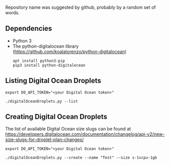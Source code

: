 Repository name was suggested by github, probably by a random set of words.

## Dependencies

* Python 3
* The python-digitalocean library (https://github.com/koalalorenzo/python-digitalocean)
  ```
  apt install python3-pip
  pip3 install python-digitalocean
  ```

## Listing Digital Ocean Droplets
```
export DO_API_TOKEN="<your Digital Ocean token>"

./digitalOceanDroplets.py --list
```
## Creating Digital Ocean Droplets

The list of available Digital Ocean size slugs can be found at 
https://developers.digitalocean.com/documentation/changelog/api-v2/new-size-slugs-for-droplet-plan-changes/

```
export DO_API_TOKEN="<your Digital Ocean token>"

./digitalOceanDroplets.py --create --name "Test" --size s-1vcpu-1gb
```


